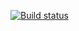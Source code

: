 [![Build status](https://ci.appveyor.com/api/projects/status/wel1993aqhie066p?svg=true)](https://ci.appveyor.com/project/MeriAv/task2)